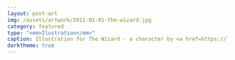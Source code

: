 ```yaml
---
layout: post-art
img: /assets/artwork/2011-01-01-the-wizard.jpg
category: featured
type: "<em>Ilustration</em>"
caption: Illustration for The Wizard - a character by <a href=https://lammalord.deviantart.com/gallery/#/d2zt27h>@lammalord</a>
darktheme: true
---
```

